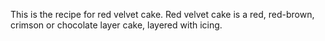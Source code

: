 This is the recipe for red velvet cake. Red velvet cake is a red, red-brown, crimson or chocolate layer cake, layered with icing.